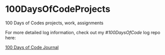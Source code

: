 # 100DaysOfCodeProjects
100 Days of Codes projects, work, assignments

For more detailed log information, check out my _#100DaysOfCode_ log repo here:

[100 Days of Code Journal](https://github.com/chauxvive/100-days-of-code/blob/master/log.md)
